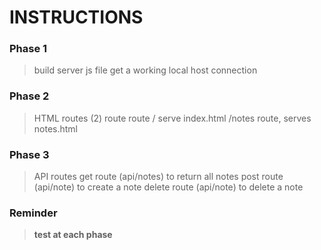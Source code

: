 # INSTRUCTIONS

### Phase 1
 
> build server js file
> get a working local host connection

### Phase 2

> HTML routes (2)
> route route / serve index.html
> /notes route, serves notes.html

### Phase 3

> API routes
> get route (api/notes) to return all notes
> post route (api/note) to create a note
> delete route (api/note) to delete a note

### Reminder

> **test at each phase**